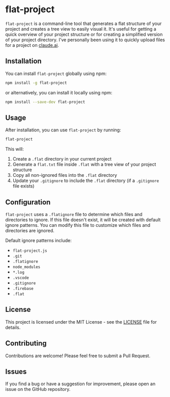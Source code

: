 # flat-project

`flat-project` is a command-line tool that generates a flat structure of your project and creates a tree view to easily visual it.
It's useful for getting a quick overview of your project structure or for creating a simplified version of your project directory.
I've personally been using it to quickly upload files for a project on [claude.ai](https://www.claude.ai).

## Installation

You can install `flat-project` globally using npm:

```bash
npm install -g flat-project
```

or alternatively, you can install it locally using npm:

```bash
npm install --save-dev flat-project
```

## Usage

After installation, you can use `flat-project` by running:

```bash
flat-project
```

This will:
1. Create a `.flat` directory in your current project
2. Generate a `flat.txt` file inside `.flat` with a tree view of your project structure
3. Copy all non-ignored files into the `.flat` directory
4. Update your `.gitignore` to include the `.flat` directory (if a `.gitignore` file exists)

## Configuration

`flat-project` uses a `.flatignore` file to determine which files and directories to ignore. If this file doesn't exist, it will be created with default ignore patterns. You can modify this file to customize which files and directories are ignored.

Default ignore patterns include:
- `flat-project.js`
- `.git`
- `.flatignore`
- `node_modules`
- `*.log`
- `.vscode`
- `.gitignore`
- `.firebase`
- `.flat`

## License

This project is licensed under the MIT License - see the [LICENSE](LICENSE) file for details.

## Contributing

Contributions are welcome! Please feel free to submit a Pull Request.

## Issues

If you find a bug or have a suggestion for improvement, please open an issue on the GitHub repository.